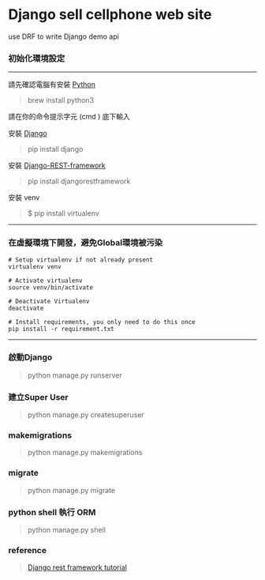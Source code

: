 # Django sell cellphone web site
 use DRF  to write Django demo api

### 初始化環境設定
---
請先確認電腦有安裝 [Python](https://www.python.org/)
> brew install python3

請在你的命令提示字元 (cmd ) 底下輸入

安裝 [Django](https://github.com/django/django)

>pip install django

安裝 [Django-REST-framework](http://www.django-rest-framework.org/)
>pip install djangorestframework

安裝 venv
> $ pip install virtualenv
---
### 在虛擬環境下開發，避免Global環境被污染

```
# Setup virtualenv if not already present
virtualenv venv

# Activate virtualenv
source venv/bin/activate

# Deactivate Virtualenv
deactivate

# Install requirements, you only need to do this once
pip install -r requirement.txt

```
---
### 啟動Django
> python manage.py runserver

### 建立Super User
> python manage.py createsuperuser

### makemigrations
> python manage.py makemigrations

### migrate
> python manage.py migrate

### python shell 執行 ORM
> python manage.py shell

### reference
> [Django rest framework tutorial](https://github.com/twtrubiks/django-rest-framework-tutorial/)